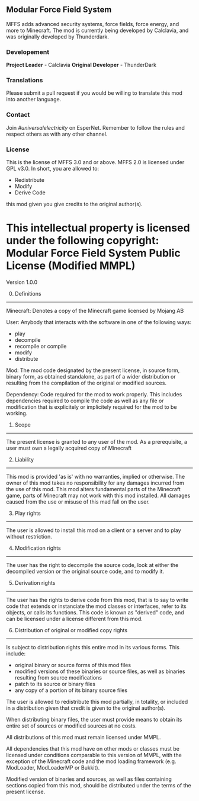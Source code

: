 ## Modular Force Field System
MFFS adds advanced security systems, force fields, force energy, and more to Minecraft. The mod is currently being developed by Calclavia, and was originally developed by Thunderdark.

### Developement
**Project Leader** - Calclavia
**Original Developer** - ThunderDark

### Translations
Please submit a pull request if you would be willing to translate this mod into another language.

### Contact
Join *#universalelectricity* on EsperNet. Remember to follow the rules and respect others as with any other channel.

### License
This is the license of MFFS 3.0 and or above. MFFS 2.0 is licensed under GPL v3.0.
In short, you are allowed to:

* Redistribute
* Modify
* Derive Code

this mod given you give credits to the original author(s).

This intellectual property is licensed under the following copyright:
Modular Force Field System Public License (Modified MMPL)
============================

Version 1.0.0

0. Definitions
--------------

Minecraft: Denotes a copy of the Minecraft game licensed by Mojang AB

User: Anybody that interacts with the software in one of the following ways:
   - play
   - decompile
   - recompile or compile
   - modify
   - distribute

Mod: The mod code designated by the present license, in source form, binary
form, as obtained standalone, as part of a wider distribution or resulting from
the compilation of the original or modified sources.

Dependency: Code required for the mod to work properly. This includes 
dependencies required to compile the code as well as any file or modification
that is explicitely or implicitely required for the mod to be working.

1. Scope
--------

The present license is granted to any user of the mod. As a prerequisite, 
a user must own a legally acquired copy of Minecraft

2. Liability
------------

This mod is provided 'as is' with no warranties, implied or otherwise. The owner
of this mod takes no responsibility for any damages incurred from the use of
this mod. This mod alters fundamental parts of the Minecraft game, parts of
Minecraft may not work with this mod installed. All damages caused from the use
or misuse of this mad fall on the user.

3. Play rights
--------------

The user is allowed to install this mod on a client or a server and to play 
without restriction.

4. Modification rights
----------------------

The user has the right to decompile the source code, look at either the 
decompiled version or the original source code, and to modify it.

5. Derivation rights
--------------------

The user has the rights to derive code from this mod, that is to say to
write code that extends or instanciate the mod classes or interfaces, refer to
its objects, or calls its functions. This code is known as "derived" code, and 
can be licensed under a license different from this mod.

6. Distribution of original or modified copy rights
---------------------------------------------------

Is subject to distribution rights this entire mod in its various forms. This
include:
   - original binary or source forms of this mod files
   - modified versions of these binaries or source files, as well as binaries
     resulting from source modifications
   - patch to its source or binary files
   - any copy of a portion of its binary source files

The user is allowed to redistribute this mod partially, in totality, or 
included in a distribution given that credit is given to the original author(s).

When distributing binary files, the user must provide means to obtain its 
entire set of sources or modified sources at no costs.

All distributions of this mod must remain licensed under MMPL.

All dependencies that this mod have on other mods or classes must be licensed
under conditions comparable to this version of MMPL, with the exception of the
Minecraft code and the mod loading framework (e.g. ModLoader, ModLoaderMP or
Bukkit).

Modified version of binaries and sources, as well as files containing sections
copied from this mod, should be distributed under the terms of the present
license.